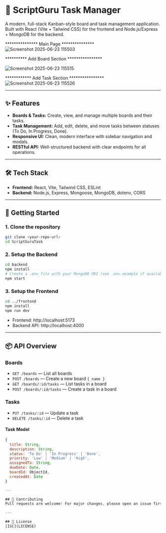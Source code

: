 # 📝 ScriptGuru Task Manager

A modern, full-stack Kanban-style board and task management application. Built with React (Vite + Tailwind CSS) for the frontend and Node.js/Express + MongoDB for the backend.


*************** Main Page ***************
![Screenshot 2025-06-23 115503](https://github.com/user-attachments/assets/102d4f2d-ea43-46fc-9c43-5608f0a194ee)

 ********** Add Board Section ****************
 
![Screenshot 2025-06-23 115515](https://github.com/user-attachments/assets/1e4456f6-9fbc-4609-b5e9-d9af961810d9)


 ************ Add Task Section ****************
![Screenshot 2025-06-23 115526](https://github.com/user-attachments/assets/e69cfe08-1dc9-419a-97bf-efeb6ad768bb)



---

## ✨ Features
- **Boards & Tasks:** Create, view, and manage multiple boards and their tasks.
- **Task Management:** Add, edit, delete, and move tasks between statuses (To Do, In Progress, Done).
- **Responsive UI:** Clean, modern interface with sidebar navigation and modals.
- **RESTful API:** Well-structured backend with clear endpoints for all operations.

---

## 🛠️ Tech Stack
- **Frontend:** React, Vite, Tailwind CSS, ESLint
- **Backend:** Node.js, Express, Mongoose, MongoDB, dotenv, CORS

---

## 🚀 Getting Started

### 1. Clone the repository
```bash
git clone <your-repo-url>
cd ScriptGuruTask
```

### 2. Setup the Backend
```bash
cd backend
npm install
# Create a .env file with your MongoDB URI (see .env.example if available)
npm start
```

### 3. Setup the Frontend
```bash
cd ../frontend
npm install
npm run dev
```

- Frontend: http://localhost:5173
- Backend API: http://localhost:4000

---

## 📦 API Overview

### Boards
- `GET /boards` — List all boards
- `POST /boards` — Create a new board `{ name }`
- `GET /boards/:id/tasks` — List tasks in a board
- `POST /boards/:id/tasks` — Create a task in a board

### Tasks
- `PUT /tasks/:id` — Update a task
- `DELETE /tasks/:id` — Delete a task

#### Task Model
```js
{
  title: String,
  description: String,
  status: 'To Do' | 'In Progress' | 'Done',
  priority: 'Low' | 'Medium' | 'High',
  assignedTo: String,
  dueDate: Date,
  boardId: ObjectId,
  createdAt: Date
}

---

## 🤝 Contributing
Pull requests are welcome! For major changes, please open an issue first to discuss what you would like to change.

---

## 📄 License
[ISC](LICENSE) 
